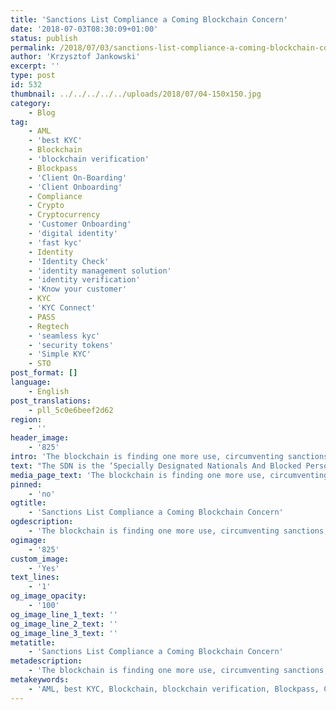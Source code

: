 ```yaml
---
title: 'Sanctions List Compliance a Coming Blockchain Concern'
date: '2018-07-03T08:30:09+01:00'
status: publish
permalink: /2018/07/03/sanctions-list-compliance-a-coming-blockchain-concern
author: 'Krzysztof Jankowski'
excerpt: ''
type: post
id: 532
thumbnail: ../../../../../uploads/2018/07/04-150x150.jpg
category:
    - Blog
tag:
    - AML
    - 'best KYC'
    - Blockchain
    - 'blockchain verification'
    - Blockpass
    - 'Client On-Boarding'
    - 'Client Onboarding'
    - Compliance
    - Crypto
    - Cryptocurrency
    - 'Customer Onboarding'
    - 'digital identity'
    - 'fast kyc'
    - Identity
    - 'Identity Check'
    - 'identity management solution'
    - 'identity verification'
    - 'Know your customer'
    - KYC
    - 'KYC Connect'
    - PASS
    - Regtech
    - 'seamless kyc'
    - 'security tokens'
    - 'Simple KYC'
    - STO
post_format: []
language:
    - English
post_translations:
    - pll_5c0e6beef2d62
region:
    - ''
header_image:
    - '825'
intro: 'The blockchain is finding one more use, circumventing sanctions, which means the industry needs to be ready. Recently a number of websites reported that it appears the US government are preparing to formally add crypto assets to their sanctions list, representing a significant coming shift in the crypto eco-system. To be sure, wallet addresses have not been added yet, but seem to be on the horizon. Specifically what happened is the Office of Foreign Asset Control (OFAC) recently added definitions of crypto terms to their FAQ, and may begin specifically identifying wallet addresses:'
text: "The SDN is the ‘Specially Designated Nationals And Blocked Persons List’, which is in other words the US sanctions list. The list contains individuals, firms and assets the government does not want traded with or wants frozen, in efforts to control terrorism, organised crime, nuclear proliferation or just apply political pressure. The FAQ statements concludes by saying,\r\n\r\n<strong><em>Persons including technology companies; administrators, exchangers, and users of digital currencies; and other payment processors should develop a tailored, risk-based compliance program, which generally should include sanctions list screening and other appropriate measures</em></strong>\r\n\r\nControlling cryptos is not without reason. The recent Venezuelan cryptocurrency appears to be an <a href=\"http://time.com/5206835/exclusive-russia-petro-venezuela-cryptocurrency/\">effort</a> to develop a currency specifically to circumvent sanctions. All American parties are responsible to check the SDN and ensure they do not engage with individuals or entities on it, but more specifically who needs to comply?\r\n\r\nExchanges are the obvious point in the industry that will need to heed the list.\r\n\r\nEvery blockchain firm operating a wallet and many others will need to take heed. In the very strictest of scenarios, we could see miners not completing transactions from these addresses, or mining pools removing blacklisted addresses from participating. This list is updated as new information is gained, so firms need to remain on top of the additions to ensure they are compliant.\r\n\r\nCrypto assets and wallets have their own quirks that make compliance different from traditional banking. Namely that new wallets can be created freely, and assets can be openly tracked through the blockchain. Sanctions could be avoided by simply created a new wallet address and moving or converting the assets there. While the SDN list has indicated only the specific wallet addresses will be controlled, the OFAC has indicated an expectation individuals on the list will not be engaged with. So as it gets easier and move convenient to send money with blockchain through developments like Ripple, Bitcoin Cash, or lighting networks, the need for firms identify the owners of wallets, and check those names against lists like the SDN will become more important.\r\n\r\nLarge exchanges will already have the capability in place to comply with the SDN list, but smaller firms and operations seem to be most at risk. Decentralised and small exchanges, ICOs, and novel utility token operations will need to manage and identify their users so they can comply and work the SDN list and stop their service being used to send assets and circumvent US sanctions. Every wallet address needs to be checked, but also broader efforts so that one firm does not find themselves to be the middleman in the transfer of funds to illegal activity.\r\n\r\nWhile the practical implications of these changes are still be seen, it is another indicator of the shifting regulatory background of the blockchain ecosystem."
media_page_text: 'The blockchain is finding one more use, circumventing sanctions, which means the industry needs to be ready.'
pinned:
    - 'no'
ogtitle:
    - 'Sanctions List Compliance a Coming Blockchain Concern'
ogdescription:
    - 'The blockchain is finding one more use, circumventing sanctions, which means the industry needs to be ready. Recently a number of websites reported that it appears the US government are preparing to formally add crypto assets to their sanctions list, representing a significant coming shift in the crypto eco-system. To be sure, wallet addresses have not been added yet, but seem to be on the horizon. Specifically what happened is the Office of Foreign Asset Control (OFAC) recently added definitions of crypto terms to their FAQ, and may begin specifically identifying wallet addresses:'
ogimage:
    - '825'
custom_image:
    - 'Yes'
text_lines:
    - '1'
og_image_opacity:
    - '100'
og_image_line_1_text: ''
og_image_line_2_text: ''
og_image_line_3_text: ''
metatitle:
    - 'Sanctions List Compliance a Coming Blockchain Concern'
metadescription:
    - 'The blockchain is finding one more use, circumventing sanctions, which means the industry needs to be ready. Recently a number of websites reported that it appears the US government are preparing to formally add crypto assets to their sanctions list, representing a significant coming shift in the crypto eco-system. To be sure, wallet addresses have not been added yet, but seem to be on the horizon. Specifically what happened is the Office of Foreign Asset Control (OFAC) recently added definitions of crypto terms to their FAQ, and may begin specifically identifying wallet addresses:'
metakeywords:
    - 'AML, best KYC, Blockchain, blockchain verification, Blockpass, Client On-Boarding, Client Onboarding, Compliance, Crypto, Cryptocurrency, Customer Onboarding, digital identity, fast kyc, Identity, Identity Check, identity management solution, identity verification, Know your customer, KYC, KYC Connect, PASS, Regtech, seamless kyc, security tokens, Simple KYC, STO, blockchain'
---
```

<!DOCTYPE html PUBLIC "-//W3C//DTD HTML 4.0 Transitional//EN" "http://www.w3.org/TR/REC-html40/loose.dtd">
<?xml encoding="UTF-8">
